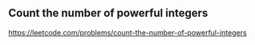 ## Count the number of powerful integers
https://leetcode.com/problems/count-the-number-of-powerful-integers
